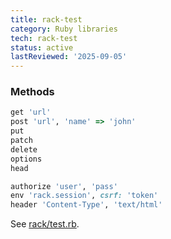 ```yaml
---
title: rack-test
category: Ruby libraries
tech: rack-test
status: active
lastReviewed: '2025-09-05'
---
```


### Methods

```ruby
get 'url'
post 'url', 'name' => 'john'
put
patch
delete
options
head
```

```ruby
authorize 'user', 'pass'
env 'rack.session', csrf: 'token'
header 'Content-Type', 'text/html'
```

See [rack/test.rb](https://github.com/brynary/rack-test/blob/master/lib/rack/test.rb).
